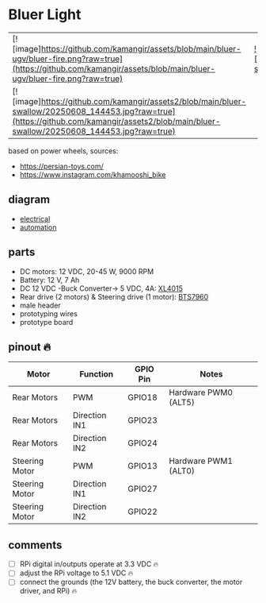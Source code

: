 # Bluer Light

|   |   |   |
| --- | --- | --- |
| [![image]https://github.com/kamangir/assets/blob/main/bluer-ugv/bluer-fire.png?raw=true](https://github.com/kamangir/assets/blob/main/bluer-ugv/bluer-fire.png?raw=true) | [![image]../../diagrams/bluer-swallow/3d-design.png](../../diagrams/bluer-swallow/3d-design.stl) | [![image]https://github.com/kamangir/assets2/blob/main/bluer-swallow/20250605_180136.jpg?raw=true](https://github.com/kamangir/assets2/blob/main/bluer-swallow/20250605_180136.jpg?raw=true) |
| [![image]https://github.com/kamangir/assets2/blob/main/bluer-swallow/20250608_144453.jpg?raw=true](https://github.com/kamangir/assets2/blob/main/bluer-swallow/20250608_144453.jpg?raw=true) |  |  |

based on power wheels, sources:

- https://persian-toys.com/
- https://www.instagram.com/khamooshi_bike

## diagram

- [electrical](../../diagrams/bluer-swallow/electrical.svg)
- [automation](../../diagrams/bluer-swallow/automation.svg)

## parts

- DC motors: 12 VDC, 20-45 W, 9000 RPM
- Battery: 12 V, 7 Ah
- DC 12 VDC -Buck Converter-> 5 VDC, 4A: [XL4015](https://www.handsontec.com/dataspecs/module/XL4015-5A-PS.pdf)
- Rear drive (2 motors) & Steering drive (1 motor): [BTS7960](https://www.handsontec.com/dataspecs/module/BTS7960%20Motor%20Driver.pdf)
- male header
- prototyping wires 
- prototype board 

## pinout 🔥

| Motor          | Function      | GPIO Pin     | Notes                |
| -------------- | ------------- | ------------ | -------------------- |
| Rear Motors    | PWM           | GPIO18       | Hardware PWM0 (ALT5) |
| Rear Motors    | Direction IN1 | GPIO23       |                      |
| Rear Motors    | Direction IN2 | GPIO24       |                      |
| Steering Motor | PWM           | GPIO13       | Hardware PWM1 (ALT0) |
| Steering Motor | Direction IN1 | GPIO27       |                      |
| Steering Motor | Direction IN2 | GPIO22       |                      |


## comments

- [ ] RPi digital in/outputs operate at 3.3 VDC 🔥
- [ ] adjust the RPi voltage to 5.1 VDC 🔥
- [ ] connect the grounds (the 12V battery, the buck converter, the motor driver, and RPi)  🔥

